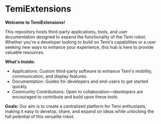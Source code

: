# TemiExtensions
**Welcome to TemiExtensions!** 

This repository hosts third-party applications, tools, and user documentation designed to expand the functionality of the Temi robot. Whether you're a developer looking to build on Temi's capabilities or a user seeking new ways to enhance your experience, this hub is here to provide valuable resources.

**What's Inside:** <BEING ADDED>
- Applications: Custom third-party software to enhance Temi's mobility, communication, and display features.
- Documentation: Guides for developers and end-users to get started quickly.
- Community Contributions: Open to collaboration—developers are encouraged to contribute and build upon these tools.

**Goals:**
Our aim is to create a centralized platform for Temi enthusiasts, making it easy to develop, share, and expand on ideas while unlocking the full potential of this versatile robot.
